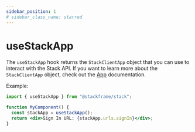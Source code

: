 ```yaml
---
sidebar_position: 1
# sidebar_class_name: starred
---
```


# useStackApp

The `useStackApp` hook returns the `StackClientApp` object that you can use to interact with the Stack API. If you want to learn more about the `StackClientApp` object, check out the [App](./03-app.md) documentation.

Example:

```jsx
import { useStackApp } from "@stackframe/stack";

function MyComponent() {
  const stackApp = useStackApp();
  return <div>Sign In URL: {stackApp.urls.signIn}</div>;
}
```